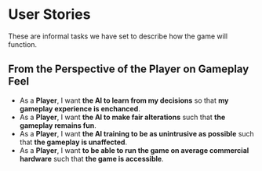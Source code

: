 # User Stories

These are informal tasks we have set to describe how the game will function. 

## From the Perspective of the Player on Gameplay Feel
* As a **Player**, I want **the AI to learn from my decisions** so that **my gameplay experience is enchanced**.
* As a **Player**, I want **the AI to make fair alterations** such that **the gameplay remains fun**.
* As a **Player**, I want **the AI training to be as unintrusive as possible** such that **the gameplay is unaffected**.
* As a **Player**, I want **to be able to run the game on average commercial hardware** such that **the game is accessible**.

